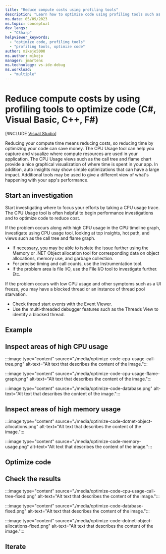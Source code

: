 ```yaml
---
title: "Reduce compute costs using profiling tools"
description: "Learn how to optimize code using profiling tools such as the CPU Usage tool, Database tool, and the .NET Object Allocation tool."
ms.date: 05/09/2023
ms.topic: conceptual
dev_langs:
  - "CSharp"
helpviewer_keywords:
  - "optimize code, profiling tools"
  - "profiling tools, optimize code"
author: mikejo5000
ms.author: mikejo
manager: jmartens
ms.technology: vs-ide-debug
ms.workload:
  - "multiple"
---
```

# Reduce compute costs by using profiling tools to optimize code (C#, Visual Basic, C++, F#)

 [!INCLUDE [Visual Studio](~/includes/applies-to-version/vs-windows-only.md)]

Reducing your compute time means reducing costs, so reducing time by optimizing your code can save money. The CPU Usage tool can help you capture and visualize where compute resources are used in your application. The CPU Usage views such as the call tree and flame chart provide a nice graphical visualization of where time is spent in your app. In addition, auto insights may show simple optimizations that can have a large impact. Additional tools may be used to give a different view of what's happening with your app's performance.

## Start an investigation

Start investigating where to focus your efforts by taking a CPU usage trace. The CPU Usage tool is often helpful to begin performance investigations and to optimize code to reduce cost.

If the problem occurs along with high CPU usage in the CPU timeline graph, investigate using CPU usage tool, looking at top insights, hot path, and views such as the call tree and flame graph.
- If necessary, you may be able to isolate the issue further using the Memory or .NET Object allocation tool for corresponding data on object allocations, memory use, and garbage collection.
- For precise timing and call counts, use the Instrumentation tool.
- If the problem area is file I/O, use the File I/O tool to investigate further. Etc.

If the problem occurs with low CPU usage and other symptoms such as a UI freeze, you may have a blocked thread or an instance of thread pool starvation.
- Check thread start events with the Event Viewer.
- Use the multi-threaded debugger features such as the Threads View to identify a blocked thread.

## Example

## Inspect areas of high CPU usage

:::image type="content" source="./media/optimize-code-cpu-usage-call-tree.png" alt-text="Alt text that describes the content of the image.":::

:::image type="content" source="./media/optimize-code-cpu-usage-flame-graph.png" alt-text="Alt text that describes the content of the image.":::

:::image type="content" source="./media/optimize-code-database.png" alt-text="Alt text that describes the content of the image.":::

## Inspect areas of high memory usage

:::image type="content" source="./media/optimize-code-dotnet-object-allocations.png" alt-text="Alt text that describes the content of the image.":::

:::image type="content" source="./media/optimize-code-memory-usage.png" alt-text="Alt text that describes the content of the image.":::

## Optimize code

## Check the results

:::image type="content" source="./media/optimize-code-cpu-usage-call-tree-fixed.png" alt-text="Alt text that describes the content of the image.":::

:::image type="content" source="./media/optimize-code-database-fixed.png" alt-text="Alt text that describes the content of the image.":::

:::image type="content" source="./media/optimize-code-dotnet-object-allocations-fixed.png" alt-text="Alt text that describes the content of the image.":::

## Iterate